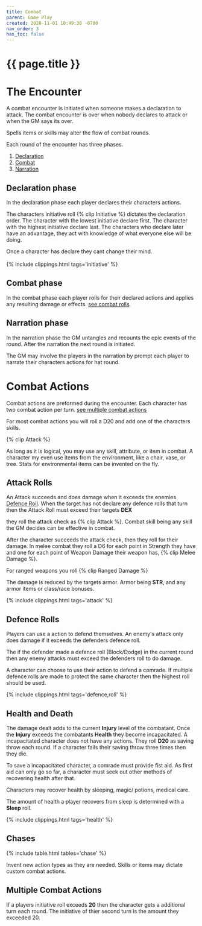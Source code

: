 ```yaml
---
title: Combat
parent: Game Play
created: 2020-11-01 10:49:38 -0700
nav_order: 3
has_toc: false
---
```

# {{ page.title }}

# The Encounter

A combat encounter is initiated when someone makes a declaration to attack. The combat encounter is over when nobody declares to attack or when the GM says its over.

Spells items or skills may alter the flow of combat rounds.

Each round of the encounter has three phases.

1. [Declaration](#declaration-phase)
2. [Combat](#combat-phase)
3. [Narration](#narration-phase)

## Declaration phase

In the declaration phase each player declares their characters actions. 

The characters initiative roll {% clip Initiative %} dictates the declaration order.
The character with the lowest initiative declare first. 
The character with the highest initiative declare last.
The characters who declare later have an advantage, they act with knowledge of what everyone else will be doing.

Once a character has declare they cant change their mind.\
\
{% include clippings.html tags='initiative' %}

## Combat phase

In the combat phase each player rolls for their declared actions 
and applies any resulting damage or effects. 
[see combat rolls](#combat-actions).

## Narration phase

In the narration phase the GM untangles and recounts the epic events of the round.
After the narration the next round is initiated.

The GM may involve the players in the narration by prompt each player to narrate their characters actions for hat round. 

# Combat Actions

Combat actions are preformed during the encounter.
Each character has two combat action per turn.
[see multiple combat actions](#multiple-combat-actions)

For most combat actions you will roll a D20 and add one of the characters skills. 

{% clip Attack %}

As long as it is logical, you may use any skill, attribute, or item in combat.
A character my even use items from the environment, like a chair, vase, or tree.
Stats for environmental items can be invented on the fly.

## Attack Rolls

An Attack succeeds and does damage when it exceeds the enemies [Defence Roll](#defence-rolls).
When the target has not declare any defence rolls that turn then the Attack Roll must exceed their targets **DEX**

they roll the attack check as {% clip Attack %}. Combat skill being any skill the GM decides can be effective in combat.

After the character succeeds the attack check, then they roll for their damage. In melee combat they roll a D6 for each point in Strength they have and one for each point of Weapon Damage their weapon has, {% clip Melee Damage %}.

For ranged weapons you roll {% clip Ranged Damage %}

The damage is reduced by the targets armor. Armor being **STR**, and any armor items or class/race bonuses.

{% include clippings.html tags='attack' %}

## Defence Rolls

Players can use a action to defend themselves.
An enemy's attack only does damage if it exceeds the defenders defence roll.

The if the defender made a defence roll (Block/Dodge) in the current round then any enemy attacks must exceed the defenders roll to do damage.

A character can choose to use their action to defend a comrade.
If multiple defence rolls are made to protect the same character then the highest roll should be used.

{% include clippings.html tags='defence,roll' %}

## Health and Death

The damage dealt adds to the current **Injury** level of the combatant. 
Once the **Injury** exceeds the combatants **Health** they become incapacitated. 
A incapacitated character does not have any actions. 
They roll **D20** as saving throw each round. 
If a character fails their saving throw three times then they die.

To save a incapacitated character, a comrade must provide fist aid.
As first aid can only go so far, 
a character must seek out other methods of recovering health after that.

Characters may recover health by sleeping, magic/ potions, medical care.

The amount of health a player recovers from sleep is determined with a **Sleep** roll. 

{% include clippings.html tags='health' %}

## Chases

{% include table.html tables='chase' %}

Invent new action types as they are needed. 
Skills or items may dictate custom combat actions.

## Multiple Combat Actions

If a players initiative roll exceeds **20** then the character gets a additional turn each round. The initiative of thier second turn is the amount they exceeded 20.
